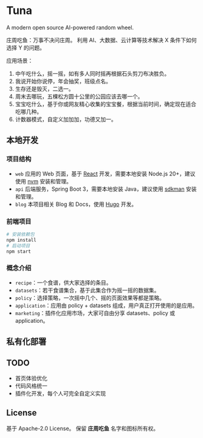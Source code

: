# Tuna

A modern open source AI-powered random wheel.

庄周吃鱼：万事不决问庄周。
利用 AI、大数据、云计算等技术解决 X 条件下如何选择 Y 的问题。

应用场景：

1. 中午吃什么，摇一摇，如有多人同时摇再根据石头剪刀布决胜负。
2. 我说开始你说停，年会抽奖，班级点名。
3. 生存还是毁灭，二选一。
4. 周末去哪玩，五棵松方圆十公里的公园应该去哪一个。
5. 宝宝吃什么，基于你或网友精心收集的宝宝餐，根据当前时间，确定现在适合吃哪几种。
6. 计数器模式，自定义加加加，功德又加一。

## 本地开发

### 项目结构

- `web` 应用的 Web 页面，基于 [React](https://react.dev/) 开发，需要本地安装 Node.js 20+，建议使用 [nvm](https://github.com/nvm-sh/nvm) 安装和管理。
- `api`  后端服务，Spring Boot 3，需要本地安装 Java，建议使用 [sdkman](https://sdkman.io/) 安装和管理。
- `blog` 本项目相关 Blog 和 Docs，使用 [Hugo](https://gohugo.io/) 开发。

### 前端项目

```bash
# 安装依赖包
npm install
# 启动项目
npm start

```

### 概念介绍

- `recipe`：一个食谱，供大家选择的条目。
- `datasets`：若干食谱集合，基于此集合作为摇一摇的数据集。
- `policy`：选择策略，一次摇中几个、摇的页面效果等都是策略。
- `application`：应用由 policy + datasets 组成，用户真正打开使用的是应用。
- `marketing`：插件化应用市场，大家可自由分享 datasets、policy 或 application。

## 私有化部署

## TODO

- 首页体验优化
- 代码风格统一
- 插件化开发，每个人可完全自定义实现

## License

基于 Apache-2.0 License。 
保留 **庄周吃鱼** 名字和图标所有权。
